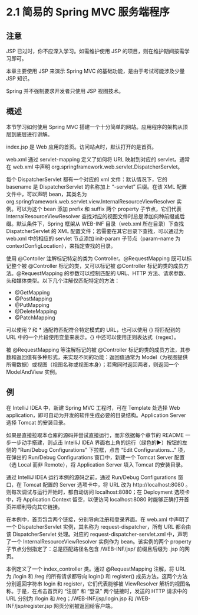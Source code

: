 # 2.1 简易的 Spring MVC 服务端程序

## 注意

JSP 已过时，你不应深入学习。如需维护使用 JSP 的项目，则在维护期间按需学习即可。

本章主要使用 JSP 来演示 Spring MVC 的基础功能，是由于考试可能涉及少量 JSP 知识。

Spring 并不强制要求开发者只使用 JSP 视图技术。

## 概述

本节学习如何使用 Spring MVC 搭建一个十分简单的网站。应用程序的架构从顶层到底层进行讲解。

index.jsp 是 Web 应用的首页。访问站点时，默认打开的是首页。

web.xml 通过 servlet-mapping 定义了如何将 URL 映射到对应的 servlet。通常在 web.xml 中声明 org.springframework.web.servlet.DispatcherServlet。

每个 DispatcherServlet 都有一个对应的 xml 文件：默认情况下，它的 basename 是 DispatcherServlet 的名称加上 “-servlet” 后缀。在该 XML 配置文件中，可以声明 bean，其类名为 org.springframework.web.servlet.view.InternalResourceViewResolver 实例。可以为这个 bean 添加 prefix 和 suffix 两个 property 子节点，它们代表 InternalResourceViewResolver 查找对应的视图文件时总是添加何种前缀或后缀。默认条件下，Spring 框架从 WEB-INF 目录（web.xml 所在目录）下查找 DispatcherServlet 的 XML 配置文件；若需要在其它目录下查找，可以通过为 web.xml 中的相应的 servlet 节点添加 init-param 子节点（param-name 为 contextConfigLocation），来指定查找的目录。

使用 @Contoller 注解标记特定的类为 Controller。@RequestMapping 既可以标记整个被 @Controller 标记的类，又可以标记被 @Controller 标记的类的成员方法。@RequestMapping 的参数可以控制匹配的 URL、HTTP 方法、请求参数、头和媒体类型。以下几个注解仅匹配特定的方法：
- @GetMapping
- @PostMapping
- @PutMapping
- @DeleteMapping
- @PatchMapping

可以使用 ? 和 * 通配符匹配符合特定模式的 URL，也可以使用 {} 将匹配到的 URL 中的一个片段使用变量来表示。{} 中还可以使用正则表达式（regex）。

被 @RequestMapping 等注解标记的被 @Controller 标记的类的成员方法，其参数和返回值有多种形式，来实现不同的功能：返回值通常为 Model（为视图提供所需数据）或视图（视图名称或视图本身）；若需同时返回两者，则返回一个 ModelAndView 实例。

## 例

在 IntelliJ IDEA 中，新建 Spring MVC 工程时，可在 Template 处选择 Web application，即可自动为开发的软件生成必要的目录结构。Application Server 选择 Tomcat 的安装目录。

如果是直接拉取本仓库的源码并尝试直接运行，而非依据每个章节的 README 一步一步动手搭建，则点击 IntelliJ IDEA 界面右上角的运行（绿色的▶️）按钮的左侧的 “Run/Debug Configurations” 下拉框，点击 “Edit Configurations...” 项，在弹出的 Run/Debug Configurations 窗口中，新建一个 Tomcat Server 配置（选 Local 而非 Remote），将 Application Server 填入 Tomcat 的安装目录。

通过 IntelliJ IDEA 运行本例的源码之前，通过 Run/Debug Configurations 窗口，在 Tomcat 配置的 Server 选项卡中，将 URL 改为 http://localhost:8080 。则每次调试与运行开始时，都自动访问 localhost:8080；在 Deployment 选项卡中，将 Application Context 留空，以便访问 localhost:8080 时能够正确打开首页并顺利导向其它链接。

在本例中，首页包含两个链接，分别导向注册和登录界面。在 web.xml 中声明了一个 DispatcherServlet 实例，其名称为 request-dispatcher，所有 URL 都会由该 DispatcherServlet 处理。对应的 request-dispatcher-servlet.xml 中，声明了一个 InternalResourceViewResolver 实例作为 bean。该实例的两个 property 子节点分别指定了：总是匹配路径名包含 /WEB-INF/jsp/ 前缀且后缀为 .jsp 的网页。

本例定义了一个 index_controller 类。通过 @RequestMapping 注解，将 URL 为 /login 和 /reg 的所有请求都导向 login() 和 register() 成员方法。这两个方法分别返回字符串 login 和 register，它们代表能够被 ViewResolver 解析的视图名称。于是，在点击首页的 “注册” 和 “登录” 两个链接时，发送的 HTTP 请求中的 URL 分别为 /login 和 /reg；/WEB-INF/jsp/login.jsp 和 /WEB-INF/jsp/register.jsp 网页分别被返回给客户端。
